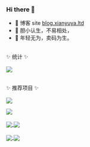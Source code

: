 ### Hi there 👋

- 📙 博客 site [blog.xianyuya.ltd](https://blog.xianyuya.ltd/)
- 🍄 胆小认生，不易相处，
- 🌱 年轻无为，卖码为生。
<br/><br/>

✨ 统计 ✨
<br/><br/>
<a href="https://github.com/anuraghazra/github-readme-stats" title="Sendya's Github Stars">
  <img align="center" src="https://github-readme-stats.vercel.app/api?username=s-xianyu&count_private=true&line_height=24&theme=radical" />
</a>
<br/><br/>


✨ 推荐项目 ✨
<br/><br/>
<a href="https://github.com/s-xianyu/xy-diary">
  <img align="center" src="https://github-readme-stats.vercel.app/api/pin/?username=s-xianyu&repo=xy-diary" />
</a>

<a href="https://github.com/s-xianyu/xianyu-cli">
  <img align="center" src="https://github-readme-stats.vercel.app/api/pin/?username=s-xianyu&repo=xianyu-cli" />
</a>
<br/><br/>

<a href="https://github.com/s-xianyu/xianyu-blog">
  <img align="center" src="https://github-readme-stats.vercel.app/api/pin/?username=s-xianyu&repo=xianyu-blog" />
</a>

<a href="https://github.com/s-xianyu/egg-news">
  <img align="center" src="https://github-readme-stats.vercel.app/api/pin/?username=s-xianyu&repo=egg-news" />
</a>
<br/><br/>

<a href="https://github.com/s-xianyu/xy-npm">
  <img align="center" src="https://github-readme-stats.vercel.app/api/pin/?username=s-xianyu&repo=xy-npm" />
</a>

<a href="https://github.com/s-xianyu/chrome-magzaine">
  <img align="center" src="https://github-readme-stats.vercel.app/api/pin/?username=s-xianyu&repo=chrome-magzaine" />
</a>

<!--
**s-xianyu/s-xianyu** is a ✨ _special_ ✨ repository because its `README.md` (this file) appears on your GitHub profile.

Here are some ideas to get you started:

- 🔭 I’m currently working on ...
- 🌱 I’m currently learning ...
- 👯 I’m looking to collaborate on ...
- 🤔 I’m looking for help with ...
- 💬 Ask me about ...
- 📫 How to reach me: ...
- 😄 Pronouns: ...
- ⚡ Fun fact: ...
-->
